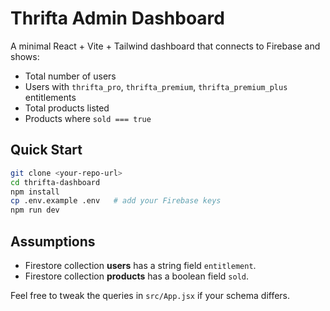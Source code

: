 # Thrifta Admin Dashboard

A minimal React + Vite + Tailwind dashboard that connects to Firebase and shows:

* Total number of users  
* Users with `thrifta_pro`, `thrifta_premium`, `thrifta_premium_plus` entitlements  
* Total products listed  
* Products where `sold === true`

## Quick Start

```bash
git clone <your‑repo‑url>
cd thrifta-dashboard
npm install
cp .env.example .env   # add your Firebase keys
npm run dev
```

## Assumptions

* Firestore collection **users** has a string field `entitlement`.
* Firestore collection **products** has a boolean field `sold`.

Feel free to tweak the queries in `src/App.jsx` if your schema differs.